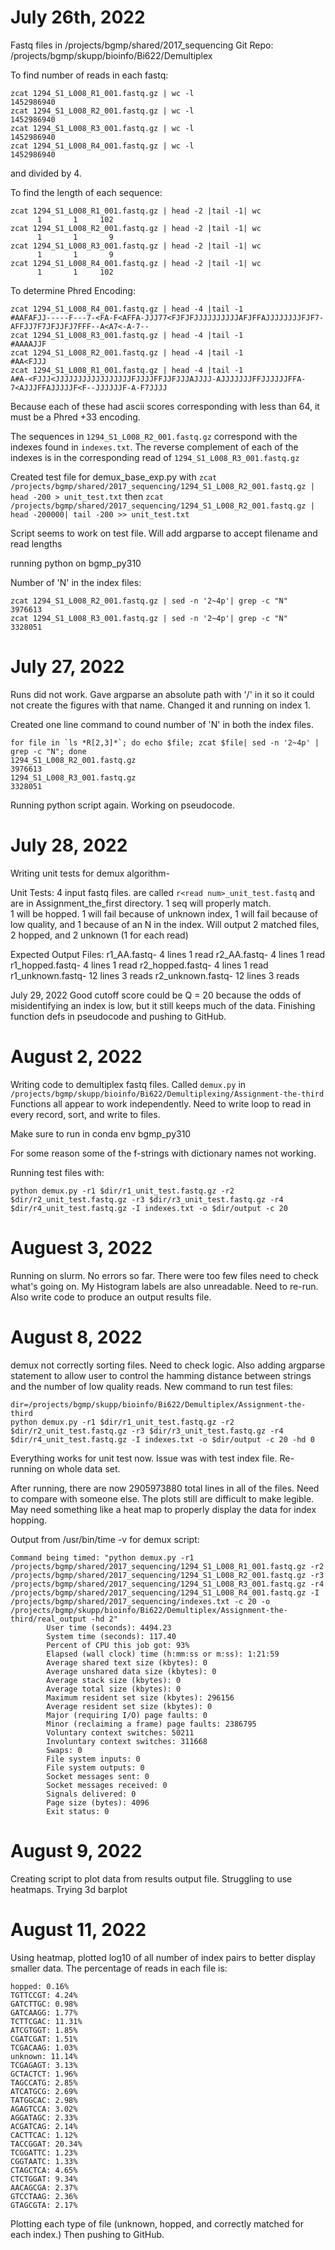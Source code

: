 # July 26th, 2022

Fastq files in /projects/bgmp/shared/2017_sequencing
Git Repo: /projects/bgmp/skupp/bioinfo/Bi622/Demultiplex

To find number of reads in each fastq:

```
zcat 1294_S1_L008_R1_001.fastq.gz | wc -l
1452986940
zcat 1294_S1_L008_R2_001.fastq.gz | wc -l
1452986940
zcat 1294_S1_L008_R3_001.fastq.gz | wc -l
1452986940
zcat 1294_S1_L008_R4_001.fastq.gz | wc -l
1452986940
```

and divided by 4.

To find the length of each sequence:

```
zcat 1294_S1_L008_R1_001.fastq.gz | head -2 |tail -1| wc
      1       1     102
zcat 1294_S1_L008_R2_001.fastq.gz | head -2 |tail -1| wc
      1       1       9
zcat 1294_S1_L008_R3_001.fastq.gz | head -2 |tail -1| wc
      1       1       9
zcat 1294_S1_L008_R4_001.fastq.gz | head -2 |tail -1| wc
      1       1     102
```

To determine Phred Encoding:

```
zcat 1294_S1_L008_R4_001.fastq.gz | head -4 |tail -1
#AAFAFJJ-----F---7-<FA-F<AFFA-JJJ77<FJFJFJJJJJJJJJJAFJFFAJJJJJJJJFJF7-AFFJJ7F7JFJJFJ7FFF--A<A7<-A-7--
zcat 1294_S1_L008_R3_001.fastq.gz | head -4 |tail -1
#AAAAJJF
zcat 1294_S1_L008_R2_001.fastq.gz | head -4 |tail -1
#AA<FJJJ
zcat 1294_S1_L008_R1_001.fastq.gz | head -4 |tail -1
A#A-<FJJJ<JJJJJJJJJJJJJJJJJFJJJJFFJJFJJJAJJJJ-AJJJJJJJFFJJJJJJFFA-7<AJJJFFAJJJJJF<F--JJJJJJF-A-F7JJJJ
```

Because each of these had ascii scores corresponding with less than 64, it must be a Phred +33 encoding.


The sequences in `1294_S1_L008_R2_001.fastq.gz` correspond with the indexes found in `indexes.txt`.  The reverse complement of each of the indexes is in the corresponding read of `1294_S1_L008_R3_001.fastq.gz`

Created test file for demux_base_exp.py with
`zcat /projects/bgmp/shared/2017_sequencing/1294_S1_L008_R2_001.fastq.gz | head -200 > unit_test.txt` then `zcat /projects/bgmp/shared/2017_sequencing/1294_S1_L008_R2_001.fastq.gz | head -200000| tail -200 >> unit_test.txt`

Script seems to work on test file.  Will add argparse to accept filename and read lengths

running python on bgmp_py310

Number of 'N' in the index files:

```
zcat 1294_S1_L008_R2_001.fastq.gz | sed -n '2~4p'| grep -c "N"
3976613
zcat 1294_S1_L008_R3_001.fastq.gz | sed -n '2~4p'| grep -c "N"
3328051
```

# July 27, 2022
Runs did not work. Gave argparse an absolute path with '/' in it so it could not create the figures with that name.  Changed it and running on index 1.

Created one line command to cound number of 'N' in both the index files.

```
for file in `ls *R[2,3]*`; do echo $file; zcat $file| sed -n '2~4p' | grep -c "N"; done
1294_S1_L008_R2_001.fastq.gz
3976613
1294_S1_L008_R3_001.fastq.gz
3328051
```

Running python script again.  Working on pseudocode.

# July 28, 2022
Writing unit tests for demux algorithm-

Unit Tests:
4 input fastq files.  are called `r<read num>_unit_test.fastq` and are in Assignment_the_first directory.
1 seq will properly match.  
1 will be hopped.
1 will fail because of unknown index, 1 will fail because of low quality, and 1 because of an N in the index.
Will output 2 matched files, 2 hopped, and 2 unknown (1 for each read)

Expected Output Files:
r1_AA.fastq- 4 lines 1 read
r2_AA.fastq- 4 lines 1 read
r1_hopped.fastq- 4 lines 1 read
r2_hopped.fastq- 4 lines 1 read
r1_unknown.fastq- 12 lines 3 reads
r2_unknown.fastq- 12 lines 3 reads

July 29, 2022
Good cutoff score could be Q = 20 because the odds of misidentifying an index is low, but it still keeps much of the data.
Finishing function defs in pseudocode and pushing to GitHub.

# August 2, 2022
Writing code to demultiplex fastq files.  Called `demux.py` in `/projects/bgmp/skupp/bioinfo/Bi622/Demultiplexing/Assignment-the-third`
Functions all appear to work independently.  Need to write loop to read in every record, sort, and write to files.

Make sure to run in conda env bgmp_py310

For some reason some of the f-strings with dictionary names not working.

Running test files with:
```
python demux.py -r1 $dir/r1_unit_test.fastq.gz -r2 $dir/r2_unit_test.fastq.gz -r3 $dir/r3_unit_test.fastq.gz -r4 $dir/r4_unit_test.fastq.gz -I indexes.txt -o $dir/output -c 20
```

# Auguest 3, 2022
Running on slurm.  No errors so far.  There were too few files need to check what's going on.  My Histogram labels are also unreadable.  Need to re-run.  Also write code to produce an output results file.

# August 8, 2022
demux not correctly sorting files.  Need to check logic.  Also adding argparse statement to allow user to control the hamming distance between strings and the number of low quality reads.
New command to run test files:
```
dir=/projects/bgmp/skupp/bioinfo/Bi622/Demultiplex/Assignment-the-third
python demux.py -r1 $dir/r1_unit_test.fastq.gz -r2 $dir/r2_unit_test.fastq.gz -r3 $dir/r3_unit_test.fastq.gz -r4 $dir/r4_unit_test.fastq.gz -I indexes.txt -o $dir/output -c 20 -hd 0
```
Everything works for unit test now.  Issue was with test index file.  Re-running on whole data set.

After running, there are now 2905973880 total lines in all of the files.  Need to compare with someone else.
The plots still are difficult to make legible.  May need something like a heat map to properly display the data for index hopping.

Output from /usr/bin/time -v for demux script:

```
Command being timed: "python demux.py -r1 /projects/bgmp/shared/2017_sequencing/1294_S1_L008_R1_001.fastq.gz -r2 /projects/bgmp/shared/2017_sequencing/1294_S1_L008_R2_001.fastq.gz -r3 /projects/bgmp/shared/2017_sequencing/1294_S1_L008_R3_001.fastq.gz -r4 /projects/bgmp/shared/2017_sequencing/1294_S1_L008_R4_001.fastq.gz -I /projects/bgmp/shared/2017_sequencing/indexes.txt -c 20 -o /projects/bgmp/skupp/bioinfo/Bi622/Demultiplex/Assignment-the-third/real_output -hd 2"
        User time (seconds): 4494.23
        System time (seconds): 117.40
        Percent of CPU this job got: 93%
        Elapsed (wall clock) time (h:mm:ss or m:ss): 1:21:59
        Average shared text size (kbytes): 0
        Average unshared data size (kbytes): 0
        Average stack size (kbytes): 0
        Average total size (kbytes): 0
        Maximum resident set size (kbytes): 296156
        Average resident set size (kbytes): 0
        Major (requiring I/O) page faults: 0
        Minor (reclaiming a frame) page faults: 2386795
        Voluntary context switches: 50211
        Involuntary context switches: 311668
        Swaps: 0
        File system inputs: 0
        File system outputs: 0
        Socket messages sent: 0
        Socket messages received: 0
        Signals delivered: 0
        Page size (bytes): 4096
        Exit status: 0

```

# August 9, 2022
Creating script to plot data from results output file.  Struggling to use heatmaps.  Trying 3d barplot


# August 11, 2022
Using heatmap, plotted log10 of all number of index pairs to better display smaller data.
The percentage of reads in each file is:

```
hopped: 0.16%
TGTTCCGT: 4.24%
GATCTTGC: 0.98%
GATCAAGG: 1.77%
TCTTCGAC: 11.31%
ATCGTGGT: 1.85%
CGATCGAT: 1.51%
TCGACAAG: 1.03%
unknown: 11.14%
TCGAGAGT: 3.13%
GCTACTCT: 1.96%
TAGCCATG: 2.85%
ATCATGCG: 2.69%
TATGGCAC: 2.98%
AGAGTCCA: 3.02%
AGGATAGC: 2.33%
ACGATCAG: 2.14%
CACTTCAC: 1.12%
TACCGGAT: 20.34%
TCGGATTC: 1.23%
CGGTAATC: 1.33%
CTAGCTCA: 4.65%
CTCTGGAT: 9.34%
AACAGCGA: 2.37%
GTCCTAAG: 2.36%
GTAGCGTA: 2.17%
```
Plotting each type of file (unknown, hopped, and correctly matched for each index.)  Then pushing to GitHub.